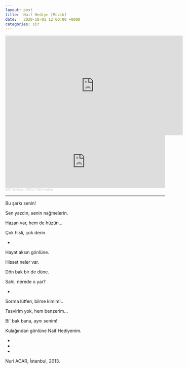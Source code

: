 ```yaml
---
layout: post
title:  Naif Hediye [Müzik]
date:   2020-10-01 12:00:00 +0000
categories: sir
---
```


<iframe width="560" height="315"
src="https://www.youtube.com/embed/w3YR7MvYzoM" frameborder="0"
allow="accelerometer; autoplay; clipboard-write; encrypted-media; gyroscope;
picture-in-picture" allowfullscreen></iframe>

<iframe width="100%" height="166" scrolling="no" frameborder="no" allow="autoplay" src="https://w.soundcloud.com/player/?url=https%3A//api.soundcloud.com/tracks/937688332&color=%23ff5500&auto_play=false&hide_related=false&show_comments=true&show_user=true&show_reposts=false&show_teaser=true"></iframe><div style="font-size: 10px; color: #cccccc;line-break: anywhere;word-break: normal;overflow: hidden;white-space: nowrap;text-overflow: ellipsis; font-family: Interstate,Lucida Grande,Lucida Sans Unicode,Lucida Sans,Garuda,Verdana,Tahoma,sans-serif;font-weight: 100;"><a href="https://soundcloud.com/sirnewage" title="SIR NewAge" target="_blank" style="color: #cccccc; text-decoration: none;">SIR NewAge</a> · <a href="https://soundcloud.com/sirnewage/naif-hediye" title="N[01] / Naif Hediye" target="_blank" style="color: #cccccc; text-decoration: none;">N[01] / Naif Hediye</a></div>

---

Bu şarkı senin!

Sen yazdın, senin nağmelerin.

Hazan var, hem de hüzün...

Çok hisli, çok derin.

+

Hayat aksın gönlüne.

Hisset neler var.

Dön bak bir de düne.

Sahi, nerede o yar?

+

Sorma lütfen, bilme kimim!..

Tasvirim yok, hem benzerim...

Bi' bak bana, aynı senim!

Kulağından gönlüne Naif Hediyenim.

+
+
+

Nuri ACAR, İstanbul, 2013.
